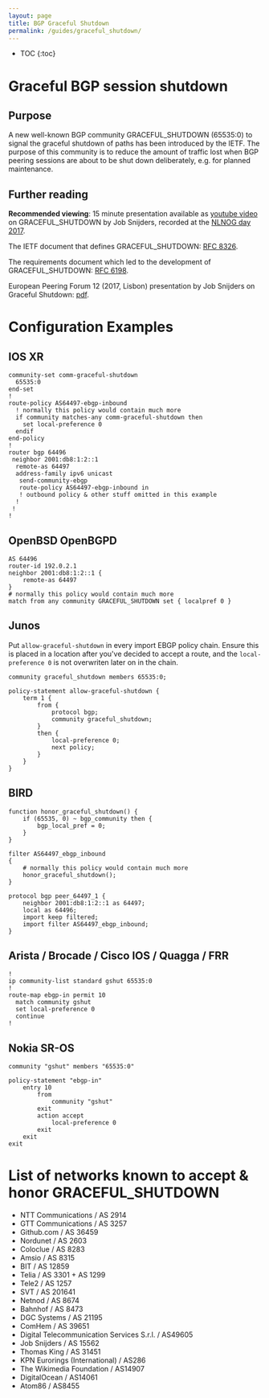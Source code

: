 ```yaml
---
layout: page
title: BGP Graceful Shutdown
permalink: /guides/graceful_shutdown/
---
```


* TOC
{:toc}

# Graceful BGP session shutdown

## Purpose

A new well-known BGP community GRACEFUL_SHUTDOWN (65535:0) to signal the
graceful shutdown of paths has been introduced by the IETF. The purpose of this
community is to reduce the amount of traffic lost when BGP peering sessions are
about to be shut down deliberately, e.g. for planned maintenance.

## Further reading

**Recommended viewing**: 15 minute presentation available as [youtube video](https://www.youtube.com/watch?v=HGGRsJ-gjI4) on GRACEFUL_SHUTDOWN by
Job Snijders, recorded at the [NLNOG day 2017](https://nlnog.net/nlnog-day-2017/).

The IETF document that defines GRACEFUL_SHUTDOWN: [RFC 8326](https://tools.ietf.org/html/rfc8326).

The requirements document which led to the development of GRACEFUL_SHUTDOWN: [RFC 6198](https://tools.ietf.org/html/rfc6198).

European Peering Forum 12 (2017, Lisbon) presentation by Job Snijders on Graceful Shutdown: [pdf](https://www.peering-forum.eu/system/documents/173/original/Job_Snijders_BGP_graceful_shutdown.pdf).

# Configuration Examples

## IOS XR

```
community-set comm-graceful-shutdown
  65535:0
end-set
!
route-policy AS64497-ebgp-inbound
  ! normally this policy would contain much more
  if community matches-any comm-graceful-shutdown then
    set local-preference 0
  endif
end-policy
!
router bgp 64496
 neighbor 2001:db8:1:2::1
  remote-as 64497
  address-family ipv6 unicast
   send-community-ebgp
   route-policy AS64497-ebgp-inbound in
   ! outbound policy & other stuff omitted in this example
  !
 !
!
```

## OpenBSD OpenBGPD

```
AS 64496
router-id 192.0.2.1
neighbor 2001:db8:1:2::1 {
	remote-as 64497
}
# normally this policy would contain much more
match from any community GRACEFUL_SHUTDOWN set { localpref 0 }
```

## Junos

Put `allow-graceful-shutdown` in every import EBGP policy chain. Ensure this is placed in a location after you've decided to accept a route, and the `local-preference 0` is not overwriten later on in the chain.

```
community graceful_shutdown members 65535:0;

policy-statement allow-graceful-shutdown {
    term 1 {
        from {
            protocol bgp;
            community graceful_shutdown;
        }
        then {
            local-preference 0;
            next policy;
        }
    }
}
```

## BIRD
```
function honor_graceful_shutdown() {
	if (65535, 0) ~ bgp_community then {
		bgp_local_pref = 0;
	}
}

filter AS64497_ebgp_inbound
{
    # normally this policy would contain much more
	honor_graceful_shutdown();
}

protocol bgp peer_64497_1 {
	neighbor 2001:db8:1:2::1 as 64497;
	local as 64496;
	import keep filtered;
	import filter AS64497_ebgp_inbound;
}
```

## Arista / Brocade / Cisco IOS / Quagga / FRR

```
!
ip community-list standard gshut 65535:0
!
route-map ebgp-in permit 10
  match community gshut
  set local-preference 0
  continue
!
```

## Nokia SR-OS
```
community "gshut" members "65535:0"

policy-statement "ebgp-in"
    entry 10
        from
            community "gshut"
        exit
        action accept
            local-preference 0
        exit
    exit
exit
```

# List of networks known to accept & honor GRACEFUL_SHUTDOWN

* NTT Communications / AS 2914
* GTT Communications / AS 3257
* Github.com / AS 36459
* Nordunet / AS 2603
* Coloclue / AS 8283
* Amsio / AS 8315
* BIT / AS 12859
* Telia / AS 3301 + AS 1299
* Tele2 / AS 1257
* SVT / AS 201641
* Netnod / AS 8674
* Bahnhof / AS 8473
* DGC Systems / AS 21195
* ComHem / AS 39651
* Digital Telecommunication Services S.r.l. / AS49605
* Job Snijders / AS 15562
* Thomas King / AS 31451
* KPN Eurorings (International) / AS286
* The Wikimedia Foundation / AS14907
* DigitalOcean / AS14061
* Atom86 / AS8455
